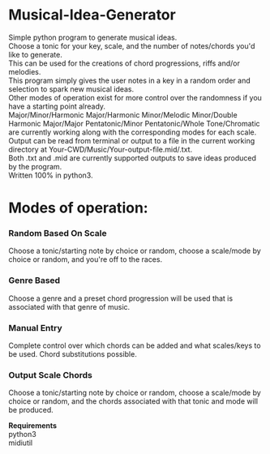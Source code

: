 # Musical-Idea-Generator
Simple python program to generate musical ideas.\
Choose a tonic for your key, scale, and the number of notes/chords you'd like to generate.\
This can be used for the creations of chord progressions, riffs and/or melodies.\
This program simply gives the user notes in a key in a random order and selection to spark new musical ideas.\
Other modes of operation exist for more control over the randomness if you have a starting point already.\
Major/Minor/Harmonic Major/Harmonic Minor/Melodic Minor/Double Harmonic Major/Major Pentatonic/Minor Pentatonic/Whole Tone/Chromatic
are currently working along with the corresponding modes for each scale.\
Output can be read from terminal or output to a file in the current working directory at Your-CWD/Music/Your-output-file.mid/.txt.\
Both .txt and .mid are currently supported outputs to save ideas produced by the program.\
Written 100% in python3.

# Modes of operation:
### Random Based On Scale
Choose a tonic/starting note by choice or random, choose a scale/mode by choice or random, and you're off to the races.
### Genre Based
Choose a genre and a preset chord progression will be used that is associated with that genre of music.
### Manual Entry
Complete control over which chords can be added and what scales/keys to be used. Chord substitutions possible.
### Output Scale Chords
Choose a tonic/starting note by choice or random, choose a scale/mode by choice or random, and the chords associated with that tonic and mode will be produced.


**Requirements**\
python3\
midiutil
